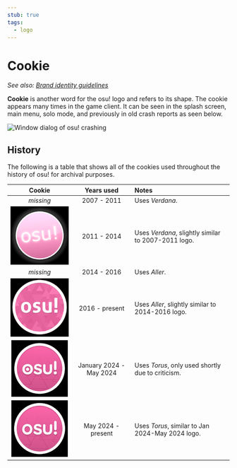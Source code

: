 ```yaml
---
stub: true
tags:
  - logo
---
```


# Cookie

*See also: [Brand identity guidelines](/wiki/Brand_identity_guidelines)*

**Cookie** is another word for the osu! logo and refers to its shape. The cookie appears many times in the game client. It can be seen in the splash screen, main menu, solo mode, and previously in old crash reports as seen below.

![Window dialog of osu! crashing](img/Pippi_corruption.jpg)

## History

The following is a table that shows all of the cookies used throughout the history of osu! for archival purposes.

| Cookie | Years used | Notes |
| :-: | :-: | :-- |
| *missing* | 2007 - 2011 | Uses *Verdana*. |
|![2011 - 2014](img/logo2.jpg)|2011 - 2014|Uses *Verdana*, slightly similar to 2007-2011 logo.|
| *missing* | 2014 - 2016 | Uses *Aller*. |
|![2016 - present](img/logo4.jpg)|2016 - present|Uses *Aller*, slightly similar to 2014-2016 logo.|
| ![January 2024 - May 2024](img/logo5.jpg) | January 2024 - May 2024 | Uses *Torus*, only used shortly due to criticism. |
|![May 2024 - present](img/logo6.jpg)|May 2024 - present|Uses *Torus*, similar to Jan 2024-May 2024 logo.|
